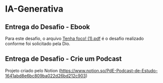 # IA-Generativa

## Entrega do Desafio - Ebook

Para este desafio, o arquivo [Tenha foco! (1).pdf](https://github.com/eduardasimoessz/IA-Generativa/blob/main/Tenha%20foco!%20(1).pdf) é o desafio realizado conforme foi solicitado pela Dio.

## Entrega de Desafio -  Crie um Podcast

Projeto criado pelo Notion (https://www.notion.so/PdE-Podcast-de-Estudo-1641abd8e6bc809ba022d26bd212c903)
